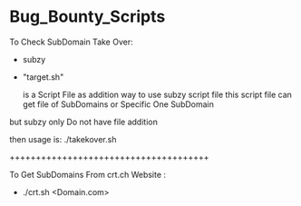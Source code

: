 # Bug_Bounty_Scripts

To Check SubDomain Take Over:
+ subzy <subdomain>

+ "target.sh"

  is a Script File as addition way to use subzy script file 
 this script file can get file of SubDomains or Specific One SubDomain

but subzy only Do not have file addition 

then usage is:
./takekover.sh

++++++++++++++++++++++++++++++++++++++

To Get SubDomains From crt.ch Website :
+ ./crt.sh <Domain.com>
